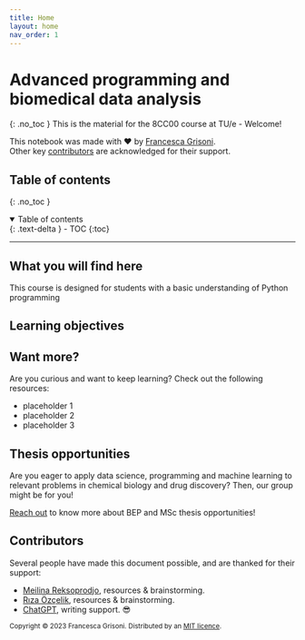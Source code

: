 ```yaml
---
title: Home
layout: home
nav_order: 1
---
```

# Advanced programming and biomedical data analysis
{: .no_toc }
This is the material for the 8CC00 course at TU/e - Welcome!

This notebook was made with ❤️ by [Francesca Grisoni](https://www.tue.nl/en/research/researchers/francesca-grisoni/).\
Other key [contributors](#contributors) are acknowledged for their support. 

## Table of contents
{: .no_toc }

<details open markdown="block">
  <summary>
    Table of contents
  </summary>
  {: .text-delta }
- TOC
{:toc}
</details>

---


## What you will find here
This course is designed for students with a basic understanding 
of Python programming 

## Learning objectives


## Want more?
Are you curious and want to keep learning? Check out the following resources:

* placeholder 1
* placeholder 2
* placeholder 3

## Thesis opportunities
Are you eager to apply data science, programming and machine learning to relevant problems in chemical biology and drug discovery?
Then, our group might be for you! 

[Reach out](<mailto: f.grisoni@tue.nl>) to know more about BEP and MSc thesis opportunities!

## Contributors


Several people have made this document possible, and are thanked for their support:
* [Meilina Reksoprodjo](https://github.com/MeilinaR), resources & brainstorming.
* [Rıza Özçelik](https://github.com/rizaozcelik), resources & brainstorming.
* [ChatGPT](https://openai.com/blog/chatgpt), writing support. 😎

<sub>Copyright &copy; 2023 Francesca Grisoni. Distributed by an [MIT licence](LICENSE).</sub>